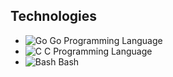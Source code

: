 ## Technologies

- ![Go](https://img.shields.io/badge/-Go-00ADD8?style=flat-square&logo=go&logoColor=white) Go Programming Language
- ![C](https://img.shields.io/badge/-C-A8B400?style=flat-square&logo=c&logoColor=white) C Programming Language
- ![Bash](https://img.shields.io/badge/-Bash-4EAA25?style=flat-square&logo=gnu-bash&logoColor=white) Bash


<!--
**diaistanbuly/diaistanbuly** is a ✨ _special_ ✨ repository because its `README.md` (this file) appears on your GitHub profile.

Here are some ideas to get you started:

- 🔭 I’m currently working on ...
- 🌱 I’m currently learning ...
- 👯 I’m looking to collaborate on ...
- 🤔 I’m looking for help with ...
- 💬 Ask me about ...
- 📫 How to reach me: ...
- 😄 Pronouns: ...
- ⚡ Fun fact: ...
-->
